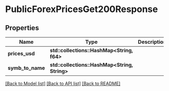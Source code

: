 # PublicForexPricesGet200Response

## Properties

Name | Type | Description | Notes
------------ | ------------- | ------------- | -------------
**prices_usd** | **std::collections::HashMap<String, f64>** |  | 
**symb_to_name** | **std::collections::HashMap<String, String>** |  | 

[[Back to Model list]](../README.md#documentation-for-models) [[Back to API list]](../README.md#documentation-for-api-endpoints) [[Back to README]](../README.md)


